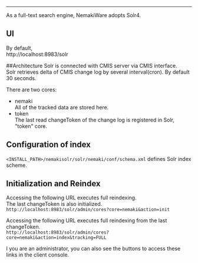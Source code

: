 ---
As a full-text search engine, NemakiWare adopts Solr4.  

## UI
By default,  
http://localhost:8983/solr

##Architecture
Solr is connected with CMIS server via CMIS interface.  
Solr retrieves delta of CMIS change log by several interval(cron). By default 30 seconds. 
  
There are two cores:  
* nemaki  
All of the tracked data are stored here.
* token  
The last read changeToken of the change log is registered in Solr, "token" core.

## Configuration of index
`<INSTALL_PATH>/nemakisolr/solr/nemaki/conf/schema.xml` defines Solr index scheme.

## Initialization and Reindex
Accessing the following URL executes full reindexing.  
The last changeToken is also initialized.  
`http://localhost:8983/solr/admin/cores?core=nemaki&action=init`

Accessing the following URL executes full reindexing from the last changeToken.  
`http://localhost:8983/solr/admin/cores?core=nemaki&action=index&tracking=FULL`

I you are an administrator, you can also see the buttons to access these links in the client console.
